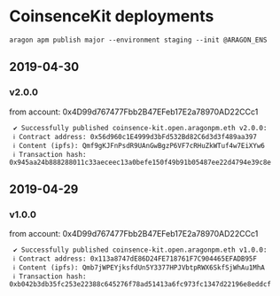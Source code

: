 # CoinsenceKit deployments
`aragon apm publish major --environment staging --init @ARAGON_ENS`

## 2019-04-30

### v2.0.0
from account: 0x4D99d767477Fbb2B47EFeb17E2a78970AD22CCc1
```
 ✔ Successfully published coinsence-kit.open.aragonpm.eth v2.0.0: 
 ℹ Contract address: 0x56d960c1E4999d3bFd532Bd82C6d3d3f489aa397
 ℹ Content (ipfs): Qmf9gKJFnPsdR9UAnGwBgzP6VF7cRHuZkWTuf4w7EiXYw6
 ℹ Transaction hash: 0x945aa24b888288011c33aeceec13a0befe150f49b91b05487ee22d4794e39c8e
```

## 2019-04-29

### v1.0.0
from account: 0x4D99d767477Fbb2B47EFeb17E2a78970AD22CCc1
```
 ✔ Successfully published coinsence-kit.open.aragonpm.eth v1.0.0: 
 ℹ Contract address: 0x113a8747dE86D24FE718761F7C904465EFADB95F
 ℹ Content (ipfs): Qmb7jWPEYjksfdUn5Y3377HPJVbtpRWX6SkfSjWhAu1MhA
 ℹ Transaction hash: 0xb042b3db35fc253e22388c645276f78ad51413a6fc973fc1347d22196e8eddcf
```